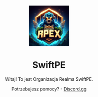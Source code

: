 <!DOCTYPE html>
<body>
    <p align = "center">
        <img src="Logo.png" width=128 height=128>
    </p>
    <h1 align = "center">
        SwiftPE
    </h1>
    <p align = "center">
        Witaj! To jest Organizacja Realma SwiftPE.
    </p>
    <p align = "center">
        Potrzebujesz pomocy? - <a href="https://discord.com/invite/KYMteDm8hn">Discord.gg</a>
    </p>
</body>
